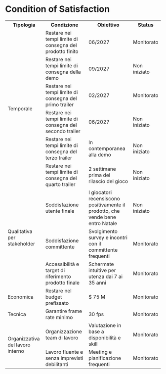 # Condition of Satisfaction

<table>
    <tr>
        <th>Tipologia</th>
        <th>Condizione</th>
        <th>Obiettivo</th>
        <th>Status</th>
    </tr>
    <tr>
        <td rowspan="6">Temporale</td>
        <td>Restare nei tempi limite di consegna del prodotto finito</td>
        <td>06/2027</td>
        <td>Monitorato</td>
    </tr>
    <tr>
        <td>Restare nei tempi limite di consegna della demo</td>
        <td>09/2027</td>
        <td>Non iniziato</td>
    </tr>
    <tr>
        <td>Restare nei tempi limite di consegna del primo trailer</td>
        <td>02/2027</td>
        <td>Monitorato</td>
    </tr>
    <tr>
        <td>Restare nei tempi limite di consegna del secondo trailer</td>
        <td>06/2027</td>
        <td>Non iniziato</td>
    </tr>
    <tr>
        <td>Restare nei tempi limite di consegna del terzo trailer</td>
        <td>In contemporanea alla demo</td>
        <td>Non iniziato</td>
    </tr>
    <tr>
        <td>Restare nei tempi limite di consegna del quarto trailer</td>
        <td>2 settimane prima del rilascio del gioco</td>
        <td>Non iniziato</td>
    </tr>
    <tr>
        <td rowspan="3"> Qualitativa per stakeholder </td>
        <td>Soddisfazione utente finale</td>
        <td>I giocatori recensiscono positivamente il prodotto, che vende bene entro Natale</td>
        <td>Non iniziato</td>
    </tr>
    <tr>
        <td>Soddisfazione committente</td>
        <td>Svolgimento survey e incontri con il committente frequenti</td>
        <td>Monitorato</td>
    </tr>
    <tr>
        <td>Accessibilità e target di riferimento prodotto finale</td>
        <td>Schermate intuitive per utenza dai 7 ai 35 anni</td>
        <td>Monitorato</td>
    </tr>
    <tr>
        <td>Economica</td>
        <td>Restare nel budget prefissato</td>
        <td>$ 75 M</td>
        <td>Monitorato</td>
    </tr>
    <tr>
        <td>Tecnica</td>
        <td>Garantire frame rate minimo</td>
        <td>30 fps</td>
        <td>Monitorato</td>
    </tr>
    <tr>
        <td rowspan="2"> Organizzativa del lavoro interno</td>
        <td>Organizzazione team di lavoro</td>
        <td>Valutazione in base a disponibilità e skill</td>
        <td>Monitorato</td>
    </tr>
    <tr>
        <td>Lavoro fluente e senza imprevisti debilitanti</td>
        <td>Meeting e pianificazione frequenti</td>
        <td>Monitorato</td>
    </tr>
</table>